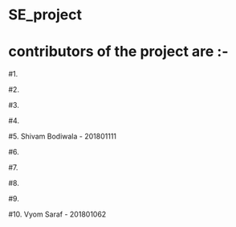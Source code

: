 # SE_project

# contributors of the project are :- 

#1. 

#2.

#3.

#4.

#5. Shivam Bodiwala - 201801111

#6.

#7.

#8.

#9.

#10. Vyom Saraf - 201801062
